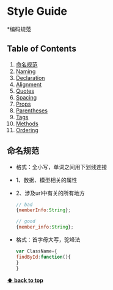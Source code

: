 # Style Guide

*编码规范

## Table of Contents

  1. [命名规范](#命名规范)
  1. [Naming](#naming)
  1. [Declaration](#declaration)
  1. [Alignment](#alignment)
  1. [Quotes](#quotes)
  1. [Spacing](#spacing)
  1. [Props](#props)
  1. [Parentheses](#parentheses)
  1. [Tags](#tags)
  1. [Methods](#methods)
  1. [Ordering](#ordering)

## 命名规范

  - 格式：全小写，单词之间用下划线连接
  - 1、数据、模型相关的属性
  - 2、涉及url中有关的所有地方
    ```javascript
    // bad
    {memberInfo:String};

    // good
    {member_info:String};
    ```

  - 格式：首字母大写，驼峰法


	```javascript
	var ClassName={
	findById:function(){
	}
	}
	```


**[⬆ back to top](#table-of-contents)**
